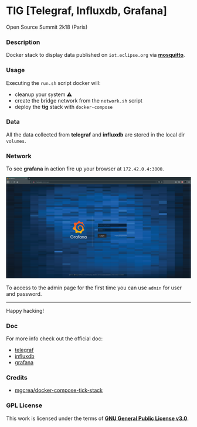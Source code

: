 # **TIG [Telegraf, Influxdb, Grafana]**

Open Source Summit 2k18 (Paris)

### **Description**

Docker stack to display data published on `iot.eclipse.org` via **[mosquitto](https://mosquitto.org/)**.

### **Usage**

Executing the `run.sh` script docker will:

+ cleanup your system :warning:
+ create the bridge network from the `network.sh` script
+ deploy the **tig** stack with `docker-compose`

### **Data**

All the data collected from **telegraf** and **influxdb** are stored in the local dir `volumes`.

### **Network**

To see **grafana** in action fire up your browser at `172.42.0.4:3000`.

![grafana](img/grafana.png)

To access to the admin page for the first time you can use `admin` for user and password.

---

Happy hacking!

### **Doc**

For more info check out the official doc:

+ [telegraf](https://www.influxdata.com/time-series-platform/telegraf/)
+ [influxdb](https://www.influxdata.com/time-series-platform/influxdb/)
+ [grafana](https://grafana.com/)

### **Credits**

+ [mgcrea/docker-compose-tick-stack](https://github.com/mgcrea/docker-compose-tick-stack)

### **GPL License**

This work is licensed under the terms of **[GNU General Public License v3.0](https://www.gnu.org/licenses/gpl.html)**.
